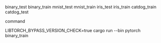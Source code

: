 binary_test
binary_train
mnist_test
mnist_train
iris_test
iris_train
catdog_train
catdog_test

command

LIBTORCH_BYPASS_VERSION_CHECK=true cargo run --bin pytorch binary_train